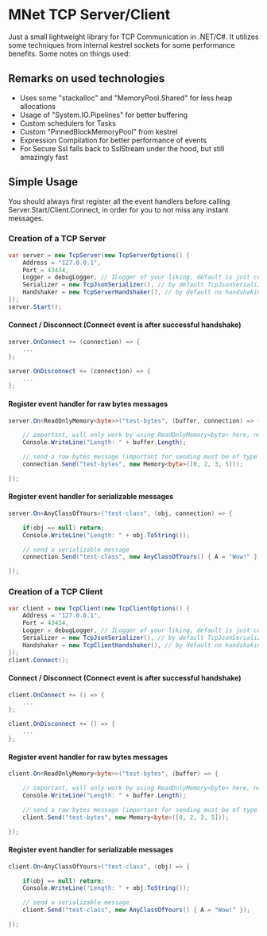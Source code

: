
# MNet TCP Server/Client

Just a small lightweight library for TCP Communication in .NET/C#. It utilizes some techniques from internal
kestrel sockets for some performance benefits. Some notes on things used:


## Remarks on used technologies

- Uses some "stackalloc" and "MemoryPool<byte>.Shared" for less heap allocations
- Usage of "System.IO.Pipelines" for better buffering
- Custom schedulers for Tasks
- Custom "PinnedBlockMemoryPool" from kestrel
- Expression Compilation for better performance of events
- For Secure Ssl falls back to SslStream under the hood, but still amazingly fast

## Simple Usage
You should always first register all the event handlers before calling Server.Start/Client.Connect, in order for you to not miss any instant messages.

### Creation of a TCP Server
```csharp
var server = new TcpServer(new TcpServerOptions() {
    Address = "127.0.0.1", 
    Port = 43434,
    Logger = debugLogger, // ILogger of your liking, default is just console one
    Serializer = new TcpJsonSerializer(), // by default TcpJsonSerializer, you can implement your own serializers with ITcpSerializer
    Handshaker = new TcpServerHandshaker(), // by default no handshaking, if you need handshaking implement a ITcpServerHandshaker
});
server.Start();
```

#### Connect / Disconnect (Connect event is after successful handshake)
```csharp
server.OnConnect += (connection) => {
    ...
};

server.OnDisconnect += (connection) => {
    ...
};
```

#### Register event handler for raw bytes messages
```csharp
server.On<ReadOnlyMemory<byte>>("test-bytes", (buffer, connection) => {

    // important, will only work by using ReadOnlyMemory<byte> here, not byte[], Memory<byte> etc.
    Console.WriteLine("Length: " + buffer.Length);

    // send a raw bytes message (important for sending must be of type Memory<byte>)
    connection.Send("test-bytes", new Memory<byte>([0, 2, 3, 5]));

});
```

#### Register event handler for serializable messages
```csharp
server.On<AnyClassOfYours>("test-class", (obj, connection) => {

    if(obj == null) return;
    Console.WriteLine("Length: " + obj.ToString());

    // send a serializable message
    connection.Send("test-class", new AnyClassOfYours() { A = "Wow!" });

});
```

### Creation of a TCP Client
```csharp
var client = new TcpClient(new TcpClientOptions() {
    Address = "127.0.0.1",
    Port = 43434,
    Logger = debugLogger, // ILogger of your liking, default is just console one
    Serializer = new TcpJsonSerializer(), // by default TcpJsonSerializer, you can implement your own serializers with ITcpSerializer
    Handshaker = new TcpClientHandshaker(), // by default no handshaking, if you need handshaking implement a ITcpClientHandshaker
});
client.Connect();
```

#### Connect / Disconnect (Connect event is after successful handshake)
```csharp
client.OnConnect += () => {
    ...
};

client.OnDisconnect += () => {
    ...
};
```

#### Register event handler for raw bytes messages
```csharp
client.On<ReadOnlyMemory<byte>>("test-bytes", (buffer) => {

    // important, will only work by using ReadOnlyMemory<byte> here, not byte[], Memory<byte> etc.
    Console.WriteLine("Length: " + buffer.Length);

    // send a raw bytes message (important for sending must be of type Memory<byte>)
    client.Send("test-bytes", new Memory<byte>([0, 2, 3, 5]));

});
```

#### Register event handler for serializable messages
```csharp
client.On<AnyClassOfYours>("test-class", (obj) => {

    if(obj == null) return;
    Console.WriteLine("Length: " + obj.ToString());

    // send a serializable message
    client.Send("test-class", new AnyClassOfYours() { A = "Wow!" });

});
```

